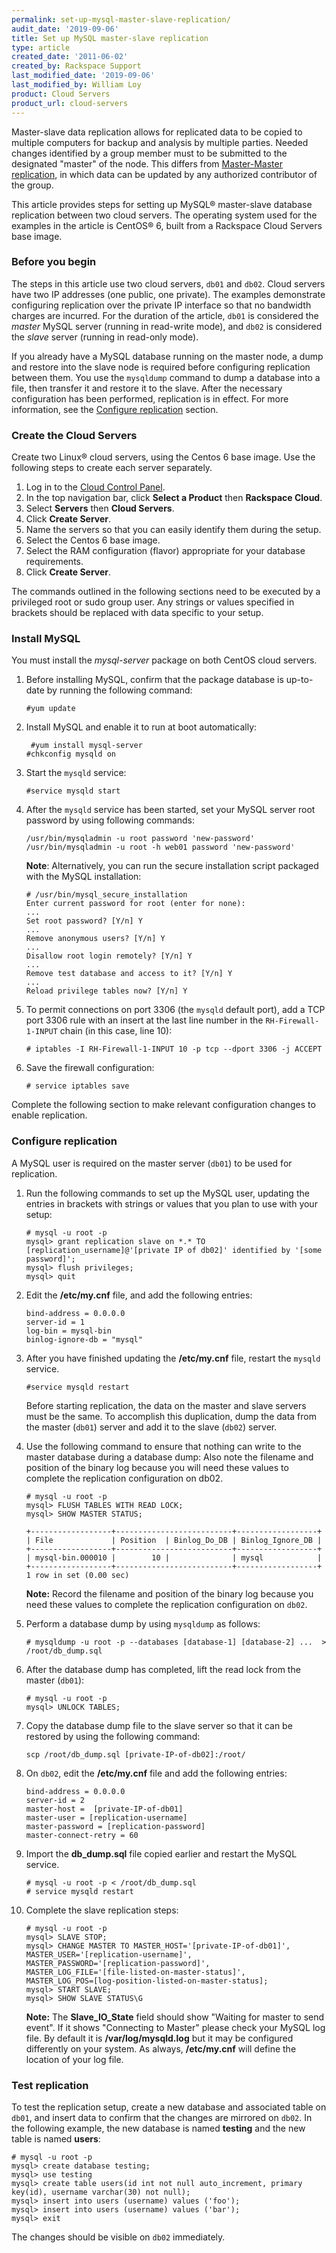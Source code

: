 ```yaml
---
permalink: set-up-mysql-master-slave-replication/
audit_date: '2019-09-06'
title: Set up MySQL master-slave replication
type: article
created_date: '2011-06-02'
created_by: Rackspace Support
last_modified_date: '2019-09-06'
last_modified_by: William Loy
product: Cloud Servers
product_url: cloud-servers
---
```


Master-slave data replication allows for replicated data to be copied to
multiple computers for backup and analysis by multiple parties. Needed
changes identified by a group member must to be submitted to the
designated "master" of the node. This differs from [Master-Master
replication](/how-to/mysql-master-master-replication),
in which data can be updated by any authorized contributor of the group.

This article provides steps for setting up MySQL&reg; master-slave database
replication between two cloud servers. The operating system used for the
examples in the article is CentOS&reg; 6, built from a Rackspace Cloud
Servers base image.

### Before you begin

The steps in this article use two cloud servers, `db01` and `db02`.
Cloud servers have two IP addresses (one public, one private). The
examples demonstrate configuring replication over the private IP
interface so that no bandwidth charges are incurred. For the duration of
the article, `db01` is considered the *master* MySQL server (running in
read-write mode), and `db02` is considered the *slave* server (running in
read-only mode).

If you already have a MySQL database running on the master node, a dump
and restore into the slave node is required before configuring
replication between them. You use the `mysqldump` command to dump a
database into a file, then transfer it and restore it to the slave.
After the necessary configuration has been performed, replication is in
effect. For more information, see the [Configure replication](#configure-replication)
section.

### Create the Cloud Servers

Create two Linux&reg; cloud servers, using the Centos 6 base image. Use the
following steps to create each server separately.

1.  Log in to the [Cloud Control Panel](https://login.rackspace.com).
2.  In the top navigation bar, click **Select a Product** then **Rackspace Cloud**.
3.  Select **Servers** then **Cloud Servers**.
4.  Click **Create Server**.
5.  Name the servers so that you can easily identify them during
    the setup.
6.  Select the Centos 6 base image.
7.  Select the RAM configuration (flavor) appropriate for your
    database requirements.
8.  Click **Create Server**.

The commands outlined in the following sections need to be executed by a
privileged root or sudo group user. Any strings or values specified in
brackets should be replaced with data specific to your setup.

### Install MySQL

You must install the *mysql-server* package on both CentOS cloud
servers.


1.  Before installing MySQL, confirm that the package database is
    up-to-date by running the following command:


        #yum update

2.  Install MySQL and enable it to run at boot automatically:


         #yum install mysql-server
        #chkconfig mysqld on

3.  Start the `mysqld` service:


        #service mysqld start

4.  After the `mysqld` service has been started, set your MySQL server
    root password by using following commands:


        /usr/bin/mysqladmin -u root password 'new-password'
        /usr/bin/mysqladmin -u root -h web01 password 'new-password'

    **Note**: Alternatively, you can run the secure installation script
    packaged with the MySQL installation:


        # /usr/bin/mysql_secure_installation
        Enter current password for root (enter for none):
        ...
        Set root password? [Y/n] Y
        ...
        Remove anonymous users? [Y/n] Y
        ...
        Disallow root login remotely? [Y/n] Y
        ...
        Remove test database and access to it? [Y/n] Y
        ...
        Reload privilege tables now? [Y/n] Y

5.  To permit connections on port 3306 (the `mysqld` default port), add a
    TCP port 3306 rule with an insert at the last line number in the
    `RH-Firewall-1-INPUT` chain (in this case, line 10):


        # iptables -I RH-Firewall-1-INPUT 10 -p tcp --dport 3306 -j ACCEPT

6.  Save the firewall configuration:

        # service iptables save

Complete the following section to make relevant configuration changes to
enable replication.

### Configure replication

A MySQL user is required on the master server (`db01`) to be used for
replication.

1.  Run the following commands to set up the MySQL user, updating the
    entries in brackets with strings or values that you plan to use
    with your setup:


        # mysql -u root -p
        mysql> grant replication slave on *.* TO [replication_username]@'[private IP of db02]' identified by '[some password]';
        mysql> flush privileges;
        mysql> quit

2.  Edit the **/etc/my.cnf** file, and add the following entries:


        bind-address = 0.0.0.0
        server-id = 1
        log-bin = mysql-bin
        binlog-ignore-db = "mysql"

3.  After you have finished updating the **/etc/my.cnf** file, restart
    the `mysqld` service.


        #service mysqld restart

    Before starting replication, the data on the master
    and slave servers must be the same. To accomplish this duplication, dump
    the data from the master (`db01`) server and add it to the
    slave (`db02`) server.

4.  Use the following command to ensure that nothing can write to the
    master database during a database dump: Also note the filename and
    position of the binary log because you will need these values to
    complete the replication configuration on db02.


        # mysql -u root -p
        mysql> FLUSH TABLES WITH READ LOCK;
        mysql> SHOW MASTER STATUS;

        +------------------+--------------------------+------------------+
        | File             | Position  | Binlog_Do_DB | Binlog_Ignore_DB |
        +------------------+--------------------------+------------------+
        | mysql-bin.000010 |        10 |              | mysql            |
        +------------------+--------------------------+------------------+
        1 row in set (0.00 sec)

      **Note:** Record the filename and position of the binary log because you need these values to
      complete the replication configuration on `db02`.

5.  Perform a database dump by using `mysqldump` as follows:


        # mysqldump -u root -p --databases [database-1] [database-2] ...  > /root/db_dump.sql

6.  After the database dump has completed, lift the read lock from the
    master (`db01`):


        # mysql -u root -p
        mysql> UNLOCK TABLES;

7.  Copy the database dump file to the slave server so that it can
    be restored by using the following command:


        scp /root/db_dump.sql [private-IP-of-db02]:/root/

8.  On `db02`, edit the **/etc/my.cnf** file and add the following
    entries:


        bind-address = 0.0.0.0
        server-id = 2
        master-host =  [private-IP-of-db01]
        master-user = [replication-username]
        master-password = [replication-password]
        master-connect-retry = 60

9.  Import the **db\_dump.sql** file copied earlier and restart the
    MySQL service.


        # mysql -u root -p < /root/db_dump.sql
        # service mysqld restart

10. Complete the slave replication steps:


        # mysql -u root -p
        mysql> SLAVE STOP;
        mysql> CHANGE MASTER TO MASTER_HOST='[private-IP-of-db01]',
        MASTER_USER='[replication-username]',
        MASTER_PASSWORD='[replication-password]',
        MASTER_LOG_FILE='[file-listed-on-master-status]',
        MASTER_LOG_POS=[log-position-listed-on-master-status];
        mysql> START SLAVE;
        mysql> SHOW SLAVE STATUS\G

    **Note:** The **Slave\_IO\_State** field should show "Waiting for master to
    send event". If it shows "Connecting to Master" please check your
    MySQL log file. By default it is **/var/log/mysqld.log**
    but it may be configured differently on your system. As
    always, **/etc/my.cnf** will define the location of your
    log file.

### Test replication

To test the replication setup, create a new database and associated
table on `db01`, and insert data to confirm that the changes are mirrored
on `db02`. In the following example, the new database is named
**testing** and the new table is named **users**:


    # mysql -u root -p
    mysql> create database testing;
    mysql> use testing
    mysql> create table users(id int not null auto_increment, primary key(id), username varchar(30) not null);
    mysql> insert into users (username) values ('foo');
    mysql> insert into users (username) values ('bar');
    mysql> exit

The changes should be visible on `db02` immediately.
